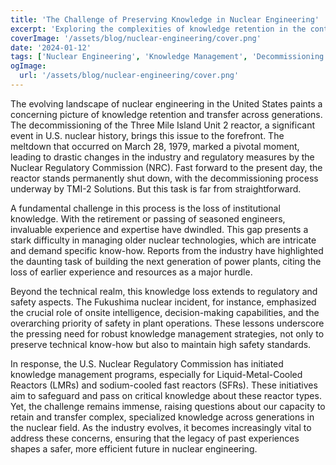 ```yaml
---
title: 'The Challenge of Preserving Knowledge in Nuclear Engineering'
excerpt: 'Exploring the complexities of knowledge retention in the context of nuclear engineering and decommissioning in the United States.'
coverImage: '/assets/blog/nuclear-engineering/cover.png'
date: '2024-01-12'
tags: ['Nuclear Engineering', 'Knowledge Management', 'Decommissioning']
ogImage:
  url: '/assets/blog/nuclear-engineering/cover.png'
---
```


The evolving landscape of nuclear engineering in the United States paints a concerning picture of knowledge retention and transfer across generations. The decommissioning of the Three Mile Island Unit 2 reactor, a significant event in U.S. nuclear history, brings this issue to the forefront. The meltdown that occurred on March 28, 1979, marked a pivotal moment, leading to drastic changes in the industry and regulatory measures by the Nuclear Regulatory Commission (NRC). Fast forward to the present day, the reactor stands permanently shut down, with the decommissioning process underway by TMI-2 Solutions. But this task is far from straightforward.

A fundamental challenge in this process is the loss of institutional knowledge. With the retirement or passing of seasoned engineers, invaluable experience and expertise have dwindled. This gap presents a stark difficulty in managing older nuclear technologies, which are intricate and demand specific know-how. Reports from the industry have highlighted the daunting task of building the next generation of power plants, citing the loss of earlier experience and resources as a major hurdle.

Beyond the technical realm, this knowledge loss extends to regulatory and safety aspects. The Fukushima nuclear incident, for instance, emphasized the crucial role of onsite intelligence, decision-making capabilities, and the overarching priority of safety in plant operations. These lessons underscore the pressing need for robust knowledge management strategies, not only to preserve technical know-how but also to maintain high safety standards.

In response, the U.S. Nuclear Regulatory Commission has initiated knowledge management programs, especially for Liquid-Metal-Cooled Reactors (LMRs) and sodium-cooled fast reactors (SFRs). These initiatives aim to safeguard and pass on critical knowledge about these reactor types. Yet, the challenge remains immense, raising questions about our capacity to retain and transfer complex, specialized knowledge across generations in the nuclear field. As the industry evolves, it becomes increasingly vital to address these concerns, ensuring that the legacy of past experiences shapes a safer, more efficient future in nuclear engineering.
